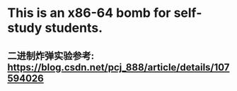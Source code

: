 # This is an x86-64 bomb for self-study students. 

## 二进制炸弹实验参考: https://blog.csdn.net/pcj_888/article/details/107594026 
